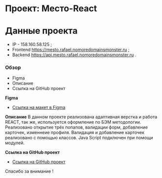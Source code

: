 # Проект: Место-React


# Данные проекта

* IP - 158.160.58.125 ;
* Frontend  https://mesto.rafael.nomoredomainsmonster.ru ;
* Backend  https://api.mesto.rafael.nomoredomainsmonster.ru .


### Обзор

* Figma
* Описание
* Ссылка на GitHub проект

**Figma**

* [Ссылка на макет в Figma](https://www.figma.com/file/2cn9N9jSkmxD84oJik7xL7/JavaScript.-Sprint-4?type=design&node-id=0-1&mode=design&t=V5TTuTSBZVdUzDvL-0)

**Описание**
В данном проекте реализована адаптивная верстка и работа REACT, так же, используется оформление по БЭМ методологии.
Реализовано открытие трёх попапов, валидации форм, добавление карточек, изменнеие профиля.
Валидация и добавление карточек реализовано с помощью классов.
Java Script подключен при помощи модулей.

**Ссылка на GitHub проект**
* [Ссылка на GitHub проект](https://rafael99gantus.github.com/express-mesto-gha)

Спасибо за внимание !